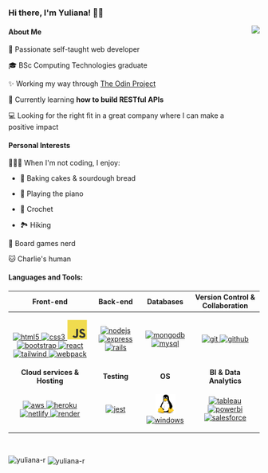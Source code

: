 ### Hi there, I'm Yuliana! 👋🏼

<img align="right" height="200" width="auto" src="https://i.giphy.com/media/7NoNw4pMNTvgc/giphy.webp"/>

#### About Me
🌸 Passionate self-taught web developer  

🎓 BSc Computing Technologies graduate  

✨ Working my way through [The Odin Project](https://www.theodinproject.com/)  

🌱 Currently learning **how to build RESTful APIs**    

💻 Looking for the right fit in a great company where I can make a positive impact  


#### Personal Interests

🤸🏻‍♀️ When I'm not coding, I enjoy:  
 
- 🎂 Baking cakes & sourdough bread
  
- 🎹 Playing the piano
  
- 🧶 Crochet
  
- 🏞️ Hiking  

🎲 Board games nerd 

🐱 Charlie's human
<br />

#### Languages and Tools:

| Front-end  | Back-end | Databases  | Version Control & Collaboration |
| :---: | :---: | :---: | :---: |
| <p><a href="https://www.w3.org/html/" target="_blank" rel="noreferrer"> <img src="https://upload.wikimedia.org/wikipedia/commons/thumb/3/38/HTML5_Badge.svg/2048px-HTML5_Badge.svg.png" alt="html5" width="auto" height="40"/> </a> <a href="https://www.w3schools.com/css/" target="_blank" rel="noreferrer"> <img src="https://www.vectorlogo.zone/logos/w3_css/w3_css-icon.svg" alt="css3" width="auto" height="40"/> </a> <a href="https://developer.mozilla.org/en-US/docs/Web/JavaScript" target="_blank" rel="noreferrer"> <img src="https://raw.githubusercontent.com/devicons/devicon/master/icons/javascript/javascript-original.svg" alt="javascript" width="auto" height="40"/> </a> <a href="https://getbootstrap.com" target="_blank" rel="noreferrer"> <img src="https://upload.wikimedia.org/wikipedia/commons/thumb/b/b2/Bootstrap_logo.svg/1280px-Bootstrap_logo.svg.png" alt="bootstrap" width="auto" height="40"/> </a> <a href="https://reactjs.org/" target="_blank" rel="noreferrer"> <img src="https://upload.wikimedia.org/wikipedia/commons/thumb/a/a7/React-icon.svg/2300px-React-icon.svg.png" alt="react" width="auto" height="40"/> </a> <a href="https://tailwindcss.com/" target="_blank" rel="noreferrer"> <img src="https://static-00.iconduck.com/assets.00/tailwind-css-icon-1024x615-fdeis5r1.png" alt="tailwind" width="auto" height="40"/> </a> <a href="https://webpack.js.org" target="_blank" rel="noreferrer"> <img src="https://www.vectorlogo.zone/logos/js_webpack/js_webpack-icon.svg" alt="webpack" width="auto" height="40"/> </a></p>  | <p><a href="https://nodejs.org" target="_blank" rel="noreferrer"> <img src="https://seeklogo.com/images/N/nodejs-logo-FBE122E377-seeklogo.com.png" alt="nodejs" width="auto" height="40"/> </a> <a href="https://expressjs.com" target="_blank" rel="noreferrer"> <img src="https://upload.wikimedia.org/wikipedia/commons/6/64/Expressjs.png" alt="express" width="auto" height="40"/> </a> <a href="https://rubyonrails.org" target="_blank" rel="noreferrer"> <img src="https://upload.wikimedia.org/wikipedia/commons/thumb/6/62/Ruby_On_Rails_Logo.svg/2560px-Ruby_On_Rails_Logo.svg.png" alt="rails" width="auto" height="40"/> </a></p>  | <p><a href="https://www.mongodb.com/" target="_blank" rel="noreferrer"> <img src="https://www.vectorlogo.zone/logos/mongodb/mongodb-icon.svg" alt="mongodb" width="auto" height="40"/> </a> <a href="https://www.mysql.com/" target="_blank" rel="noreferrer"> <img src="https://aety.io/wp-content/uploads/2016/11/mysql-logo.png" alt="mysql" width="auto" height="40"/> </a></p>  | <p><a href="https://git-scm.com/" target="_blank" rel="noreferrer"> <img src="https://www.vectorlogo.zone/logos/git-scm/git-scm-icon.svg" alt="git" width="auto" height="40"/> <a href="https://github.com/" target="_blank" rel="noreferrer"> <img src="https://cdn-icons-png.flaticon.com/512/25/25231.png" alt="github" width="auto" height="40"/> </a></p>  |
| **Cloud services & Hosting**  | **Testing** | **OS** | **BI & Data Analytics** |
| <p><a href="https://aws.amazon.com" target="_blank" rel="noreferrer"> <img src="https://upload.wikimedia.org/wikipedia/commons/thumb/9/93/Amazon_Web_Services_Logo.svg/2560px-Amazon_Web_Services_Logo.svg.png" alt="aws" width="auto" height="40"/> </a> <a href="https://www.heroku.com/" target="_blank" rel="noreferrer"> <img src="https://www.vectorlogo.zone/logos/heroku/heroku-icon.svg" alt="heroku" width="auto" height="40"/> </a> <a href="https://www.netlify.com/" target="_blank" rel="noreferrer"> <img src="https://www.vectorlogo.zone/logos/netlify/netlify-icon.svg" alt="netlify" width="auto" height="40"/> </a> <a href="https://render.com/" target="_blank" rel="noreferrer"> <img src="https://render.com/favicon.svg?v=4ab9a3fc5e06e2253bb579a9609a1ecc" alt="render" width="auto" height="40"/> </a></p>  | <p><a href="https://jestjs.io" target="_blank" rel="noreferrer"> <img src="https://www.vectorlogo.zone/logos/jestjsio/jestjsio-icon.svg" alt="jest" width="auto" height="40"/> </a> </p>  | <p><a href="https://www.linux.org/" target="_blank" rel="noreferrer"> <img src="https://raw.githubusercontent.com/devicons/devicon/master/icons/linux/linux-original.svg" alt="linux" width="auto" height="40"/> </a> <a href="https://www.microsoft.com/" target="_blank" rel="noreferrer"> <img src="https://upload.wikimedia.org/wikipedia/commons/thumb/5/5f/Windows_logo_-_2012.svg/1024px-Windows_logo_-_2012.svg.png" alt="windows" width="auto" height="40"/> </a> </p>  | <p><a href="https://www.tableau.com/" target="_blank" rel="noreferrer"> <img src="https://cdn.worldvectorlogo.com/logos/tableau-software.svg" alt="tableau" width="auto" height="40"/> </a> <a href="https://powerbi.microsoft.com/" target="_blank" rel="noreferrer"> <img src="https://upload.wikimedia.org/wikipedia/commons/thumb/c/cf/New_Power_BI_Logo.svg/2048px-New_Power_BI_Logo.svg.png" alt="powerbi" width="auto" height="40"/> </a> <a href="https://www.salesforce.com/" target="_blank" rel="noreferrer"> <img src="https://upload.wikimedia.org/wikipedia/commons/thumb/f/f9/Salesforce.com_logo.svg/2560px-Salesforce.com_logo.svg.png" alt="salesforce" width="auto" height="40"/> </a></p>  |

<br />

<p><img align="left" src="https://github-readme-stats.vercel.app/api/top-langs?username=yuliana-r&show_icons=true&locale=en&layout=compact&theme=slateorange" alt="yuliana-r" />&nbsp;<img align="center" src="https://github-readme-stats.vercel.app/api?username=yuliana-r&show_icons=true&locale=en&theme=slateorange&&hide=contribs" alt="yuliana-r" /></p>
